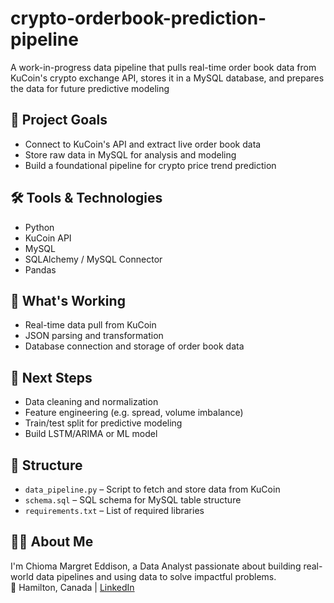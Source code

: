 # crypto-orderbook-prediction-pipeline
  A work-in-progress data pipeline that pulls real-time order book data from KuCoin's crypto exchange API, stores it in a MySQL database, and prepares the data for future predictive modeling
## 📌 Project Goals

- Connect to KuCoin's API and extract live order book data
- Store raw data in MySQL for analysis and modeling
- Build a foundational pipeline for crypto price trend prediction

## 🛠️ Tools & Technologies

- Python
- KuCoin API
- MySQL
- SQLAlchemy / MySQL Connector
- Pandas

## 🧠 What's Working

- Real-time data pull from KuCoin
- JSON parsing and transformation
- Database connection and storage of order book data

## 🔄 Next Steps

- Data cleaning and normalization
- Feature engineering (e.g. spread, volume imbalance)
- Train/test split for predictive modeling
- Build LSTM/ARIMA or ML model

## 📁 Structure

- `data_pipeline.py` – Script to fetch and store data from KuCoin
- `schema.sql` – SQL schema for MySQL table structure
- `requirements.txt` – List of required libraries

## 🙋‍♀️ About Me

I'm Chioma Margret Eddison, a Data Analyst passionate about building real-world data pipelines and using data to solve impactful problems.  
📍 Hamilton, Canada | [LinkedIn](https://www.linkedin.com/in/chioma-eddison-37748b310/)
